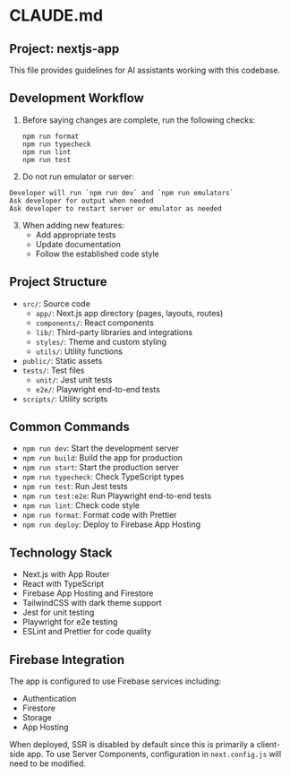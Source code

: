 # CLAUDE.md

## Project: nextjs-app

This file provides guidelines for AI assistants working with this codebase.

## Development Workflow

1. Before saying changes are complete, run the following checks:
   ```
   npm run format
   npm run typecheck
   npm run lint
   npm run test
   ```

2. Do not run emulator or server:
  ```
  Developer will run `npm run dev` and `npm run emulators`
  Ask developer for output when needed
  Ask developer to restart server or emulator as needed
  ```

3. When adding new features:
   - Add appropriate tests
   - Update documentation
   - Follow the established code style

## Project Structure

- `src/`: Source code
  - `app/`: Next.js app directory (pages, layouts, routes)
  - `components/`: React components
  - `lib/`: Third-party libraries and integrations
  - `styles/`: Theme and custom styling
  - `utils/`: Utility functions
- `public/`: Static assets
- `tests/`: Test files
  - `unit/`: Jest unit tests
  - `e2e/`: Playwright end-to-end tests
- `scripts/`: Utility scripts

## Common Commands

- `npm run dev`: Start the development server
- `npm run build`: Build the app for production
- `npm run start`: Start the production server
- `npm run typecheck`: Check TypeScript types
- `npm run test`: Run Jest tests
- `npm run test:e2e`: Run Playwright end-to-end tests
- `npm run lint`: Check code style
- `npm run format`: Format code with Prettier
- `npm run deploy`: Deploy to Firebase App Hosting

## Technology Stack

- Next.js with App Router
- React with TypeScript
- Firebase App Hosting and Firestore
- TailwindCSS with dark theme support
- Jest for unit testing
- Playwright for e2e testing
- ESLint and Prettier for code quality

## Firebase Integration

The app is configured to use Firebase services including:
- Authentication
- Firestore
- Storage
- App Hosting

When deployed, SSR is disabled by default since this is primarily a client-side app. To use Server Components, configuration in `next.config.js` will need to be modified.